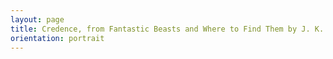 ```yaml
---
layout: page
title: Credence, from Fantastic Beasts and Where to Find Them by J. K. Rowling
orientation: portrait
---
```

